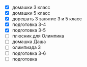 - [x] домашки 3 класс
- [x] домашки 5 класс
- [x] дорешать 3 занятие 3 и 5 класс
- [x] подготовка 3-4
- [x] подготовка 3-5
- [ ] плюсник для Олимпика
- [ ] домашка Даша
- [ ] олимпиада 3
- [ ] подготовка 3-6
- [ ] подготовка